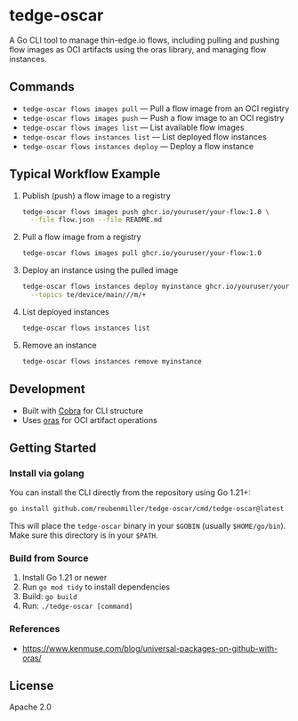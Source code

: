 # tedge-oscar

A Go CLI tool to manage thin-edge.io flows, including pulling and pushing flow images as OCI artifacts using the oras library, and managing flow instances.

## Commands

- `tedge-oscar flows images pull` — Pull a flow image from an OCI registry
- `tedge-oscar flows images push` — Push a flow image to an OCI registry
- `tedge-oscar flows images list` — List available flow images
- `tedge-oscar flows instances list` — List deployed flow instances
- `tedge-oscar flows instances deploy` — Deploy a flow instance

## Typical Workflow Example

1. Publish (push) a flow image to a registry

   ```sh
   tedge-oscar flows images push ghcr.io/youruser/your-flow:1.0 \
     --file flow.json --file README.md
   ```

2. Pull a flow image from a registry

   ```sh
   tedge-oscar flows images pull ghcr.io/youruser/your-flow:1.0
   ```

3. Deploy an instance using the pulled image

   ```sh
   tedge-oscar flows instances deploy myinstance ghcr.io/youruser/your-flow:1.0 \
     --topics te/device/main///m/+
   ```

4. List deployed instances

   ```sh
   tedge-oscar flows instances list
   ```

5. Remove an instance

   ```sh
   tedge-oscar flows instances remove myinstance
   ```

## Development

- Built with [Cobra](https://github.com/spf13/cobra) for CLI structure
- Uses [oras](https://github.com/oras-project/oras-go) for OCI artifact operations

## Getting Started

### Install via golang

You can install the CLI directly from the repository using Go 1.21+:

```sh
go install github.com/reubenmiller/tedge-oscar/cmd/tedge-oscar@latest
```

This will place the `tedge-oscar` binary in your `$GOBIN` (usually `$HOME/go/bin`). Make sure this directory is in your `$PATH`.

### Build from Source

1. Install Go 1.21 or newer
2. Run `go mod tidy` to install dependencies
3. Build: `go build`
4. Run: `./tedge-oscar [command]`

### References

* https://www.kenmuse.com/blog/universal-packages-on-github-with-oras/

## License

Apache 2.0
